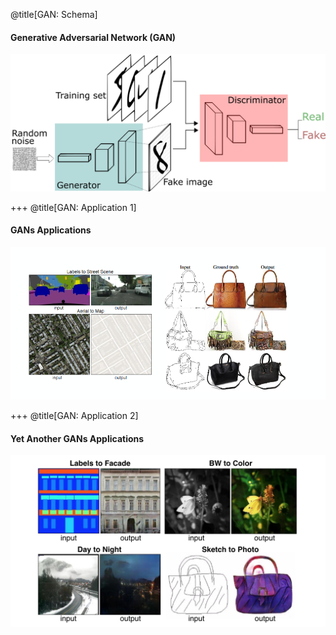 @title[GAN: Schema]
#### Generative Adversarial Network (GAN)
![GAN Schema](assets/images/NeuralNetwork/GAN/GAN-Schema-02.png)

+++
@title[GAN: Application 1]
#### GANs Applications
![GANs Applications](assets/images/NeuralNetwork/GAN/GAN-Application-01.png)

+++
@title[GAN: Application 2]
#### Yet Another GANs Applications
![GANs Application](assets/images/NeuralNetwork/GAN/GAN-Application-02.png)
